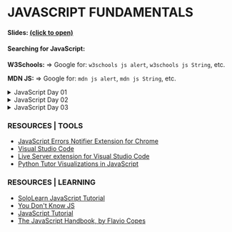 # JAVASCRIPT FUNDAMENTALS

#### Slides: <a href="https://kostasx.github.io/EventLoop/Education/TechTalentSchool/javascript/introduction.html#/tts-intro" target="_blank">(click to open)</a>

#### Searching for JavaScript:

**W3Schools:** => Google for: `w3schools js alert`, `w3schools js String`, etc.

**MDN JS:** => Google for: `mdn js alert`, `mdn js String`, etc.

<details>

<summary>JavaScript Day 01</summary>

### What can you build with JavaScript?

- [Dynamic HTML Pages](https://www.w3schools.com/js/)
- Web Applications:
    - [Photopea: A Photoshop Clone](https://www.photopea.com/) 
- Desktop Applications (Using [Electron.JS](https://electronjs.org/))
    - [Skype](https://www.skype.com/en/)
    - [Slack](https://slack.com/)
    - [Visual Studio Code](https://code.visualstudio.com/)
- [Mobile Apps](https://facebook.github.io/react-native/)
- [Server Applications](https://nodejs.org/en/)
- [Command Line Tools](https://developer.atlassian.com/blog/2015/11/scripting-with-node/)
- [Electronics (Arduino)](https://www.espruino.com/)  
- [Artificial Intelligence / Machine Learning](https://js.tensorflow.org/)
- [Brain Controlled Applications!](https://www.youtube.com/watch?v=7KhFO-qCVyg)    
    
### CODE

- Hello World
    - [hello.html](./code/hello.html)
    - [hello.js](./code/hello.js)
- [Strings](./code/strings.html)
- [Numbers](./code/numbers.html)
- [typeof Operator](./code/typeof.html)

### QUESTIONS

***How do we clear the console?***

- Click the `Clear Console` Button
- Press `Ctrl + L`
- Write `console.clear();`

***How do we change the default browser used by the Live Server VSCode extension?***

- Go to `File > Preferences > Settings` and search for `Live Server custom browser`
- In the `Live Server: Custom Browser` setting select your favorite Browser
- Note: Settings are saved automatically
- Note: On Mac you can access the Settings from: `Code > Preferences > Settings`

</details>

<details>

<summary>JavaScript Day 02</summary>

### CODE

- [Arrays](./code/arrays.html)

### QUESTIONS

***What happens if I omit the ; after a statement? Is it optional?***

- If you omit a semicolon `;` at the end of the statement, JavaScript will try to guess and automatically place the semicolon itself. Most of the times, it does a good job at this, but there are cases where the automatic semicolon placement mechanism will produce undesirable effects. Therefore, we tend to place the semicolons ourselves. Try to get into the habit of placing semicolons at the end of your statements.  

***Are the `break` and `default` statements optional inside the `switch` statement?***

- Yes, they can be omitted, but make sure to check out the following 2 MDN resources:
- [_What happens if I forgot a break?_](https://developer.mozilla.org/en-US/docs/Web/JavaScript/Reference/Statements/switch#What_happens_if_I_forgot_a_break)
- [`Switch` description](https://developer.mozilla.org/en-US/docs/Web/JavaScript/Reference/Statements/switch#Description)

***When we do a string comparison with ==, e.g. "4" == 3, which operand gets converted?***

- _The String part is converted to a Number, e.g. "4" becomes 4 and then it's value is compared with 3_
  <br/>
  (Reference: [Comparing Strings to Numbers](https://github.com/getify/You-Dont-Know-JS/blob/master/types%20%26%20grammar/ch4.md#comparing-strings-to-numbers)) 

***How does the switch statement compares the switch value with each case value?***

Example:

```
switch (a) {
	case 2:
		// do something
		break;
	case 42:
		// do another thing
		break;
	default:
		// fallback to here
}
```

- _"...the matching that occurs between the **a** expression and each case expression is identical to the === algorithm."_
 Reference: [](https://github.com/getify/You-Dont-Know-JS/blob/f0d591b6502c080b92e18fc470432af8144db610/types%20%26%20grammar/ch5.md#switch)

- ***How do we print newlines to the console?***

Using the '\n' escape character.

`console.log("A line and \n another line and yet \n another line!");`

- ***When should we place the &lt;script&gt; tags in the &lt;head&gt; area?***

    - When you insert a library script such as the jQuery library
    - When performance/page load times are not considerably affected by the script
    - When you want to tweak CSS styling before the body is rendered via a script.

### REFERENCES

- [What is the difference between placing &lt;script&gt; in head and before &lt;/body&gt;?](https://www.reddit.com/r/javascript/comments/5di1va/what_is_the_difference_between_placing_script_in/)
- [The `defer` and `async` script attributes](https://www.growingwiththeweb.com/2014/02/async-vs-defer-attributes.html)
- [Where to place JavaScript in an HTML file?](https://stackoverflow.com/questions/196702/where-to-place-javascript-in-an-html-file)
- [String Methods](https://www.w3schools.com/js/js_string_methods.asp)
- [Number Methods](https://www.w3schools.com/js/js_number_methods.asp)
- [Array Methods - Full Reference](https://www.w3schools.com/js/js_array_methods.asp)
  - [Array push()](https://developer.mozilla.org/en-US/docs/Web/JavaScript/Reference/Global_Objects/Array/push)
  - [Array pop()](https://developer.mozilla.org/en-US/docs/Web/JavaScript/Reference/Global_Objects/Array/pop)
  - [Array shift()](https://developer.mozilla.org/en-US/docs/Web/JavaScript/Reference/Global_Objects/Array/shift)
  - [Array.unshift()](https://developer.mozilla.org/en-US/docs/Web/JavaScript/Reference/Global_Objects/Array/unshift)
- [Should I write script in the body or the head of the html? [duplicate]](https://stackoverflow.com/questions/3531314/should-i-write-script-in-the-body-or-the-head-of-the-html)
- [When to use the &lt;script&gt; tag in the head and body section of a html page? ](https://stackoverflow.com/questions/38407962/when-to-use-the-script-tag-in-the-head-and-body-section-of-a-html-page?noredirect=1&lq=1)
- [Loose Equals == vs. Strict Equals ===](https://github.com/getify/You-Dont-Know-JS/blob/master/types%20%26%20grammar/ch4.md#loose-equals-vs-strict-equals)
- [The Switch Statement](https://github.com/getify/You-Dont-Know-JS/blob/f0d591b6502c080b92e18fc470432af8144db610/types%20%26%20grammar/ch5.md#switch)

</details>

<details>

<summary>JavaScript Day 03</summary>

### CODE

- [Array Loops](./code/array-loop.html)
- [Functions](./code/functions.html)
- Quick Array Reference:

	`let months = [ 1, 2, 3 ];`<br/>
	`months.push( 4, 5, 6 ); 	// [ 1, 2, 3, `**`4, 5, 6`**` ]`<br/>
	`months.pop();      		// [ 1, 2, 3, 4, 5 ]`<br/>
	`months.shift();    		// [ 2, 3, 4, 5 ]`<br/>
	`months.unshift( 0, 1 ); 	// [ `**`0, 1`**`, 2, 3, 4, 5]`<br/>
	`months[0]; 				// 0`<br/>
	`months[1]; 				// 1`<br/>

	**NESTED ARRAYS:** Arrays inside Arrays and how to access them
	```
	let nested = [ 
      1,
      2,
      3,
      [ "Kostas", "Minaidis" ]
    ];
	```
	`nested[0];		// 1`<br/>
	`nested[1];		// 2`<br/>
	`nested[2];		// 3`<br/>
	`nested[3];	 	// [ "Kostas", "Minaidis" ]`<br/>
	`nested[3][0];	// "Kostas"`<br/>
	`nested[3][1];	// "Minaidis"`<br/>

### QUESTIONS

***Can we manually break out of an Infinite Loop?***

- If you're using Chrome, `Shift-Esc` to bring up the Chrome task manager, and kill the task.<br/>Reference: [TeamTreehouse](https://teamtreehouse.com/community/i-have-an-infinite-loop-in-a-tab-i-cant-close) / [Stack Overflow](https://stackoverflow.com/questions/905322/how-do-you-stop-an-infinite-loop-in-javascript)

### REFERENCES

- [How to avoid infinite loops in JavaScript](https://www.dummies.com/web-design-development/avoid-infinite-loops-javascript/)
- [Visualization of passing data **by Value** vs. **by Reference**](http://www.pythontutor.com/visualize.html#code=let%20fruit%20%3D%20%22apple%22%3B%0Alet%20fruit2%20%3D%20fruit%3B%0A%0Aconsole.log%28%20%22%5Cnfruit%3A%22,%20fruit%20%29%3B%0Aconsole.log%28%20%22fruit2%3A%22,%20fruit2%20%29%3B%0A%0Afruit%20%3D%20%22orange%22%3B%0A%0Aconsole.log%28%20%22%5Cnfruit%3A%22,%20fruit%20%29%3B%0Aconsole.log%28%20%22fruit2%3A%22,%20fruit2%20%29%3B%0A%0Alet%20fruitBasket%20%3D%20%5B%20%22apples%22%20,%20%22oranges%22%20%5D%3B%0Alet%20fruitBasket2%20%3D%20fruitBasket%3B%0A%0Aconsole.log%28%20%22%5CnfruitBasket%3A%22,%20fruitBasket%20%29%3B%0Aconsole.log%28%20%22fruitBasket2%3A%22,%20fruitBasket2%20%29%3B%0A%0AfruitBasket%5B0%5D%20%3D%20%22bananas%22%3B%0A%0Aconsole.log%28%20%22%5CnfruitBasket%3A%22,%20fruitBasket%20%29%3B%0Aconsole.log%28%20%22fruitBasket2%3A%22,%20fruitBasket2%20%29%3B%0A%0Alet%20person%20%3D%20%7B%20name%3A%20%22John%22%20%7D%0Alet%20anotherPerson%20%3D%20person%3B%0AanotherPerson.name%20%3D%20%22Jane%22%3B%0A%0Aconsole.log%28%20%22%5CanotherPerson%3A%22,%20anotherPerson%20%29%3B%0Aconsole.log%28%20%22person%3A%22,%20person%20%29%3B&cumulative=false&curInstr=18&heapPrimitives=nevernest&mode=display&origin=opt-frontend.js&py=js&rawInputLstJSON=%5B%5D&textReferences=false)
- _( See Resources - Tools section below for the Chrome Extension that displays a warning icon at the bottom right section of the webpage to indicate JavaScript errors on web pages. Here's a [video](https://www.youtube.com/watch?v=jh07STUs7Ok) showing how to install and use the Extension.)_

</details>

### RESOURCES | TOOLS

- [JavaScript Errors Notifier Extension for Chrome](https://chrome.google.com/webstore/detail/javascript-errors-notifie/jafmfknfnkoekkdocjiaipcnmkklaajd?hl=en)
- [Visual Studio Code](https://code.visualstudio.com/)
- [Live Server extension for Visual Studio Code](https://marketplace.visualstudio.com/items?itemName=ritwickdey.LiveServer)
- [Python Tutor Visualizations in JavaScript](http://www.pythontutor.com/javascript.html#mode=edit)

### RESOURCES | LEARNING
 
- [SoloLearn JavaScript Tutorial](https://www.sololearn.com/Course/JavaScript/)
- [You Don't Know JS](https://github.com/getify/You-Dont-Know-JS)
- [JavaScript Tutorial](http://www.javascripttutorial.net/)
- [The JavaScript Handbook, by Flavio Copes](https://flaviocopes.com/page/ebooks/)
